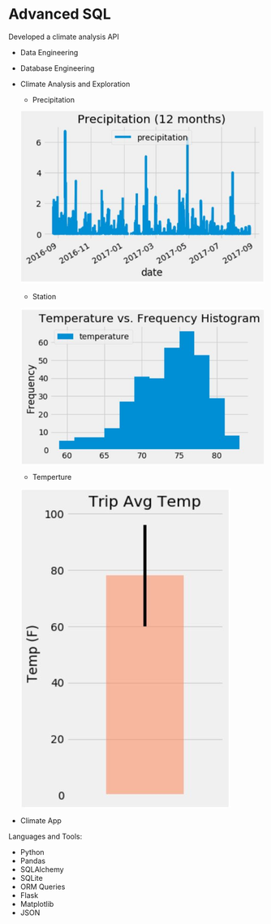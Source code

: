 # Advanced SQL

Developed a climate analysis API
- Data Engineering
- Database Engineering
- Climate Analysis and Exploration
  - Precipitation
  
  ![](ReadMe_Images/Precip.jpg)
  
  - Station
  
  ![](ReadMe_Images/Station.jpg)
  
  - Temperture
  
  ![](ReadMe_Images/Temp.jpg)
 
- Climate App

Languages and Tools:
- Python
- Pandas
- SQLAlchemy
- SQLite
- ORM Queries
- Flask
- Matplotlib
- JSON
